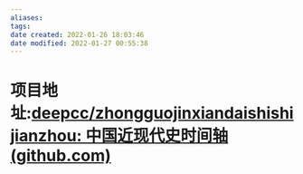 ```yaml
---
aliases: 
tags: 
date created: 2022-01-26 18:03:46
date modified: 2022-01-27 00:55:38
---
```


# 项目地址:[deepcc/zhongguojinxiandaishishijianzhou: 中国近现代史时间轴 (github.com)](https://github.com/deepcc/zhongguojinxiandaishishijianzhou)
